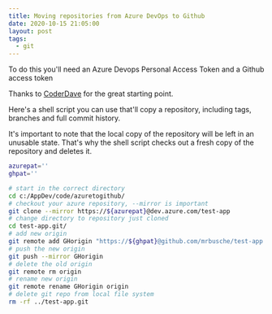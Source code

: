 ```yaml
---
title: Moving repositories from Azure DevOps to Github
date: 2020-10-15 21:05:00
layout: post
tags:
  - git
---
```


To do this you'll need an Azure Devops Personal Access Token and a Github access token

Thanks to [CoderDave](https://github.com/n3wt0n/AzureDevOpsToGitHubRepoMigrator) for the great starting point.

Here's a shell script you can use that'll copy a repository, including tags, branches and full commit history.

It's important to note that the local copy of the repository will be left in an unusable state. That's why the shell script checks out a fresh copy of the repository and deletes it.

```bash
azurepat=''
ghpat=''

# start in the correct directory
cd c:/AppDev/code/azuretogithub/
# checkout your azure repository, --mirror is important
git clone --mirror https://${azurepat}@dev.azure.com/test-app
# change directory to repository just cloned
cd test-app.git/
# add new origin
git remote add GHorigin "https://${ghpat}@github.com/mrbusche/test-app.git"
# push the new origin
git push --mirror GHorigin
# delete the old origin
git remote rm origin
# rename new origin
git remote rename GHorigin origin
# delete git repo from local file system
rm -rf ../test-app.git
```
